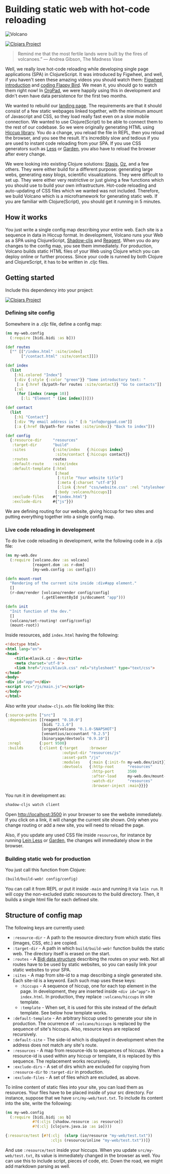 # Building static web with hot-code reloading

![Volcano](doc/volcano.png)

[![Clojars Project](https://img.shields.io/clojars/v/orgpad/volcano.svg)](https://clojars.org/orgpad/volcano)

> Remind me that the most fertile lands were built by the fires of volcanoes.”
> ― Andrea Gibson, The Madness Vase

Well, we really love hot-code reloading while developing single page applications (SPA) in ClojureScript.
It was introduced by Figwheel, and well, if you haven't seen these amazing videos you should watch them:
[Figwheel introduction](https://www.youtube.com/watch?v=j-kj2qwJa_E) and
[coding Flappy Bird](https://www.youtube.com/watch?v=KZjFVdU8VLI). We mean it, you should go to watch them right now!
In [OrgPad](https://orgpad.com), we were happily using this in development and didn't even have data persistence for
the first two months.

We wanted to rebuild our [landing page](https//orgpad.com/about). The requirements are that it should consist of a
few static webpages linked together, with the minimum amount of Javascript and CSS, so they load really fast even on
a slow mobile connection. We wanted to use Clojure(Script) to be able to connect them to the rest of our codebase.
So we were originally generating HTML using [Hiccup library](https://github.com/weavejester/hiccup). You do a change,
you reload the file in REPL, then you reload the browser, and you see the result. It's incredibly slow and tedious
if you are used to instant code reloading from your SPA. If you use CSS generators such as
[Less](https://github.com/montoux/lein-less) or [Garden](https://github.com/noprompt/lein-garden), you also have to
reload the browser after every change.

We were looking into existing Clojure solutions: [Stasis](https://github.com/magnars/stasis),
[Oz](https://github.com/metasoarous/oz), and a few others. They were either build for a different purpose:
generating large webs, generating easy blogs, scientific visualizations. They were difficult to set up. They were
either very restrictive or just giving a few functions which you should use to build your own infrastructure. Hot-code
reloading and auto-updating of CSS files which we wanted was not included. Therefore, we build Volcano which is
a microframework for generating static web. If you are familiar with Clojure(Script), you should get it running in
5 minutes.

## How it works

You just write a single config map describing your entire web. Each site is a sequence in data in Hiccup format.
In development, Volcano runs your Web as a SPA using ClojureScript, [Shadow-cljs](http://shadow-cljs.org/) and
[Reagent](https://github.com/reagent-project/reagent). When you do any changes to the config map, you see them
immediately. For production, Volcano builds static HTML files of your Web using Clojure which you can deploy online
or further process. Since your code is runned by both Clojure and ClojureScript, it has to be written in .cljc files.

## Getting started

Include this dependency into your project:

[![Clojars Project](http://clojars.org/orgpad/volcano/latest-version.svg)](http://clojars.org/orgpad/vulcano)

### Defining site config

Somewhere in a .cljc file, define a config map:

```clojure
(ns my-web.config
  (:require [bidi.bidi :as b]))

(def routes
  ["" [["/index.html" :site/index]
       ["/contact.html" :site/contact]]])

(def index
  (list
    [:h1.colored "Index"]
    [:div {:style {:color "green"}} "Some introductory text: "
     [:a {:href (b/path-for routes :site/contact)} "Go to contacts"]]
    [:ul
     (for [index (range 10)]
       [:li "Element " (inc index)])]))

(def contact
  (list
    [:h1 "Contact"]
    [:div "My email address is " [:b "info@orgpad.com"]]
    [:a {:href (b/path-for routes :site/index)} "Back to index"]))

(def config
  {:resource-dir     "resources"
   :target-dir       "build"
   :sites            {:site/index   {:hiccups index}
                      :site/contact {:hiccups contact}}
   :routes           routes
   :default-route    :site/index
   :default-template [:html
                      [:head
                       [:title "Your website title"]
                       [:meta {:charset "utf-8"}]
                       [:link {:href "css/website.css" :rel "stylesheet" :type "text/css"}]]
                      [:body :volcano/hiccups]]
   :exclude-files    #{"index.html"}
   :exclude-dirs     #{"js"}})
```

We are defining routing for our website, giving hiccup for two sites and putting everything together into a single
config map.

### Live code reloading in development

To do live code reloading in development, write the following code in a .cljs file:

```clojure
(ns my-web.dev
  (:require [volcano.dev :as volcano]
            [reagent.dom :as r-dom]
            [my-web.config :as config]))

(defn mount-root
  "Rendering of the current site inside :div#app element."
  []
  (r-dom/render [volcano/render config/config]
                (.getElementById js/document "app")))

(defn init
  "Init function of the dev."
  []
  (volcano/set-routing! config/config)
  (mount-root))
```

Inside resources, add `index.html` having the following:

```html
<!doctype html>
<html lang="en">
<head>
    <title>Klavik.cz - dev</title>
    <meta charset='utf-8'>
    <link href="/css/klavik.css" rel="stylesheet" type="text/css">
</head>
<body>
<div id="app"></div>
<script src="/js/main.js"></script>
</body>
</html>

```

Also write your `shadow-cljs.edn` file looking like this:

```clojure
{:source-paths ["src"]
 :dependencies [[reagent "0.10.0"]
                [bidi "2.1.6"]
                [orgpad/volcano "0.1.0-SNAPSHOT"]
                [venantius/accountant "0.2.5"]
                [binaryage/devtools "0.9.10"]]
 :nrepl        {:port 9500}
 :builds       {:client {:target     :browser
                         :output-dir "resources/js"
                         :asset-path "/js"
                         :modules    {:main {:init-fn my-web.dev/init}}
                         :devtools   {:http-root      "resources"
                                      :http-port      3500
                                      :after-load     my-web.dev/mount-root
                                      :watch-dir      "resources"
                                      :browser-inject :main}}}}
```

You run it in development as:

```bash
shadow-cljs watch client
```

Open [http://localhost:3500](http://localhost:3500) in your browser to see the website immediately. If you click on
a link, it will change the current site shown. Only when you change routing or add a new site, you will need to reload
the page.

Also, if you update any used CSS file inside `resources`, for instance by running
[Lein Less](https://github.com/montoux/lein-less) or [Garden](https://github.com/noprompt/lein-garden),
the changes will immediately show in the browser.

### Building static web for production

You just call this function from Clojure:

```clojure
(build/build-web! config/config)
```

You can call it from REPL or put it inside `-main` and running it via `lein run`. It will copy the non-excluded static
resources to the build directory. Then, it builds a single html file for each defined site.

## Structure of config map

The following keys are currently used:

*  `:resource-dir` - A path to the resource directory from which static files (images, CSS, etc.) are copied.
*  `:target-dir` - A path in which `build/build-web!` function builds the static web. The directory itself is erased
                   on the start.
*  `:routes` - A [Bidi data structure](https://github.com/juxt/bidi) describing the routes on your web. Not all routes
               have to be used by static websites, so you can easily link your static websites to your SPA.
*  `:sites` - A map from site-id to a map describing a single generated site. Each site-id is a keyword. Each such map
              uses these keys:
   * `:hiccups` - A sequence of hiccup, one for each top element in the page. In development, they are inserted inside
                  `<div id="app">` in `index.html`. In production, they replace `:volcano/hiccups` in site template.
   * `:template` - When set, it is used for this site instead of the default template. See below how template works.
*  `:default-template` - An arbitrary hiccup used to generate your site in production. The ocurrence of `:volcano/hiccups`
                         is replaced by the sequence of site's hiccups. Also, resource keys are replaced recursively.
*  `:default-site` - The side-id which is displayed in development when the address does not match any site's route.
*  `:resources` - A map from resource-ids to sequences of hiccups. When a resource-id is used within any hiccup or
                  template, it is replaced by this sequence. The replacement works recursively.
*  `:exclude-dirs` - A set of dirs which are excluded for copying from `:resource-dir` to `:target-dir` in production.
*  `:exclude-files` - A set of files which are excluded, as above.

To inline content of static files into your site, you can load them as resources. Your files have to be placed inside
of your src directory. For instance, suppose that we have `src/my-web/test.txt`. To include its content into the site,
write the following:

```clojure
(ns my-web.config
  (:require [bidi.bidi :as b]
            #?(:cljs [shadow.resource :as resource])
            #?(:clj [clojure.java.io :as io])))

{:resource/test [#?(:clj  (slurp (io/resource "my-web/test.txt"))
                    :cljs (resource/inline "my-web/test.txt"))]}
```

And use `:resource/test` inside your hiccups. When you update `src/my-web/test.txt`, its value is immediately changed
in the browser as well. You can use this to include script, pieces of code, etc. Down the road, we might add markdown
parsing as well.